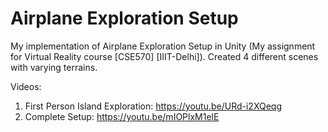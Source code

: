 # Airplane Exploration Setup
My implementation of Airplane Exploration Setup in Unity (My assignment for Virtual Reality course [CSE570] [IIIT-Delhi]). Created 4 different scenes with varying terrains.

Videos:
1. First Person Island Exploration: https://youtu.be/URd-i2XQeqg
2. Complete Setup: https://youtu.be/mIOPlxM1elE
